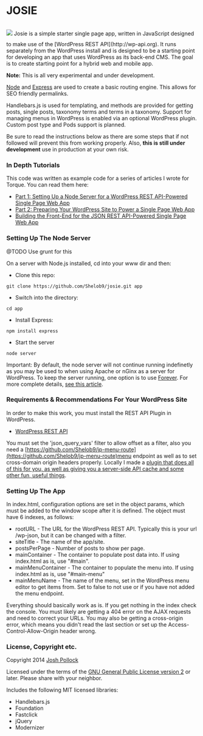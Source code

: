 JOSIE
=====
<p style="display:inline-block;text-align:center;"><img src="img/josie.jpg"  /></p>
Josie is a simple starter single page app, written in JavaScript designed to make use of the [WordPress REST API](http://wp-api.org). It runs separately from the WordPress install and is designed to be a starting point for developing an app that uses WordPress as its back-end CMS. The goal is to create starting point for a hybrid web and mobile app.

<strong>Note:</strong> This is all very experimental and under development.</strong>

[Node](http://nodejs.om/) and [Express](http://expressjs.com/) are used to create a basic routing engine. This allows for SEO friendly permalinks.

Handlebars.js is used for templating, and methods are provided for getting posts, single posts, taxonomy terms and terms in a taxonomy. Support for managing menus in WordPress is enabled via an optional WordPress plugin. Custom post type and Pods support is planned.

Be sure to read the instructions below as there are some steps that if not followed will prevent this from working properly. Also, <strong>this is still under development</strong> use in production at your own risk.

### In Depth Tutorials
This code was written as example code for a series of articles I wrote for Torque. You can read them here:

* [Part 1: Setting Up a Node Server for a WordPress REST API-Powered Single Page Web App](http://torquemag.io/setting-node-server-json-rest-api-powered-single-page-web-app/)
* [Part 2: Preparing Your WordPress Site to Power a Single Page Web App](http://torquemag.io/preparing-wordpress-site-power-single-page-web-app/)
* [Building the Front-End for the JSON REST API-Powered Single Page Web App](http://torquemag.io/building-front-end-wordpress-rest-api-powered-single-page-web-app/)

### Setting Up The Node Server
@TODO Use grunt for this

On a server with Node.js installed, cd into your www dir and then:

* Clone this repo:

`git clone https://github.com/Shelob9/josie.git app`

* Switch into the directory:

`cd app`

* Install Express:

`npm install express`

* Start the server

`node server`

Important: By default, the node server will not continue running indefinetly as you may be used to when using Apache or nGinx as a server for WordPress. To keep the server running, one option is to use [Forever](https://www.npmjs.org/package/forever). For more complete details, [see this article](http://www.hacksparrow.com/keep-node-js-script-running-after-logging-out-from-shell.html).

### Requirements & Recommendations For Your WordPress Site
In order to make this work, you must install the REST API Plugin in WordPress.

* [WordPress REST API](https://wordpress.org/plugins/json-rest-api/)

You must set the 'json_query_vars' filter to allow offset as a filter, also you need a [https://github.com/Shelob9/jp-menu-route](https://github.com/Shelob9/jp-menu-route)menu endpoint as well as to set cross-domain origin headers properly. Locally I made a  [plugin that does all of this for you, as well as giving you a server-side API cache and some other fun, useful things](https://github.com/Shelob9/josie-api).

### Setting Up The App
In index.html, configuration options are set in the object params, which must be added to the window scope after it is defined. The object must have 6 indexes, as follows:

* rootURL - The URL for the WordPress REST API. Typically this is your url /wp-json, but it can be changed with a filter.
* siteTitle - The name of the app/site.
* postsPerPage - Number of posts to show per page.
* mainContainer - The container to populate post data into. If using index.html as is, use "#main".
* mainMenuContainer - The container to populate the menu into. If using index.html as is, use "#main-menu"
* mainMenuName - The name of the menu, set in the WordPress menu editor to get items from. Set to false to not use or if you have not added the menu endpoint.

Everything should basically work as is. If you get nothing in the index check the console. You must likely are getting a 404 error on the AJAX requests and need to correct your URLs. You may also be getting a cross-origin error, which means you didn't read the last section or set up the Access-Control-Allow-Origin header wrong.

### License, Copyright etc.
Copyright 2014  [Josh Pollock](http://JoshPress.net)

Licensed under the terms of the [GNU General Public License version 2](http://www.gnu.org/licenses/gpl-2.0.html) or later. Please share with your neighbor.

Includes the following MIT licensed libraries:
* Handlebars.js
* Foundation
* Fastclick
* jQuery
* Modernizer




